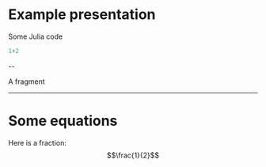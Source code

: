 # Example presentation

Some Julia code

```julia
1+2
```

--

A fragment

---

# Some equations

Here is a fraction: $$\frac{1}{2}$$
